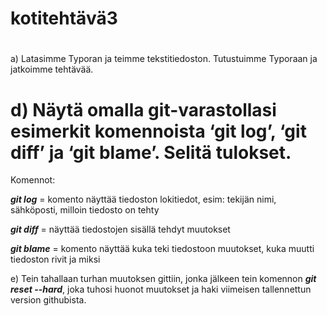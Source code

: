 # kotitehtävä3

# 

a) Latasimme Typoran ja teimme tekstitiedoston. Tutustuimme Typoraan ja jatkoimme tehtävää.

# d) Näytä omalla git-varastollasi esimerkit komennoista ‘git log’, ‘git diff’ ja ‘git blame’. Selitä tulokset.

Komennot:

***git log*** = komento näyttää tiedoston lokitiedot, esim: tekijän nimi, sähköposti, milloin tiedosto on tehty

***git diff*** = näyttää tiedostojen sisällä tehdyt muutokset

***git blame*** = komento näyttää kuka teki tiedostoon muutokset, kuka muutti tiedoston rivit ja miksi



e) Tein tahallaan turhan muutoksen gittiin, jonka jälkeen tein komennon ***git reset --hard***, joka tuhosi huonot muutokset ja haki viimeisen tallennettun version githubista.

